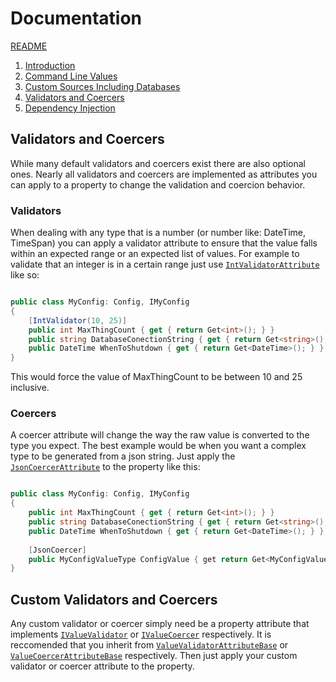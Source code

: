 # Documentation

[README](../README.md)

1. [Introduction](Introduction.md)
2. [Command Line Values](CommandLine.md)
3. [Custom Sources Including Databases](CustomSources.md)
4. [Validators and Coercers](ValidatorsAndCoercers.md)
5. [Dependency Injection](DependencyInjection.md)


## Validators and Coercers

While many default validators and coercers exist there are also optional ones. Nearly all validators and coercers are implemented as attributes you can apply to a property to change the validation and coercion behavior.

### Validators

When dealing with any type that is a number (or number like: DateTime, TimeSpan) you can apply a validator attribute to ensure that the value falls within an expected range or an expected list of values. For example to validate that an integer is in a certain range just use [`IntValidatorAttribute`](../Configgy/Source/Validation/IntValidatorAttribute.cs) like so:

```csharp

public class MyConfig: Config, IMyConfig
{   
    [IntValidator(10, 25)]
    public int MaxThingCount { get { return Get<int>(); } }        
    public string DatabaseConectionString { get { return Get<string>(); } }        
    public DateTime WhenToShutdown { get { return Get<DateTime>(); } }
}


```

This would force the value of MaxThingCount to be between 10 and 25 inclusive.

### Coercers

A coercer attribute will change the way the raw value is converted to the type you expect. The best example would be when you want a complex type to be generated from a json string. Just apply the [`JsonCoercerAttribute`](../Configgy/Source/Coercion/JsonCoercerAttribute.cs) to the property like this:

```csharp

public class MyConfig: Config, IMyConfig
{   
    public int MaxThingCount { get { return Get<int>(); } }        
    public string DatabaseConectionString { get { return Get<string>(); } }        
    public DateTime WhenToShutdown { get { return Get<DateTime>(); } }
    
    [JsonCoercer]
    public MyConfigValueType ConfigValue { get return Get<MyConfigValueType>(); } }
}

```

## Custom Validators and Coercers

Any custom validator or coercer simply need be a property attribute that implements [`IValueValidator`](../Configgy/Validation/IValueValidator.cs) or [`IValueCoercer`](../Configgy/Coercion/IValueCoercer.cs) respectively. It is reccomended that you inherit from [`ValueValidatorAttributeBase`](../Configgy/Validation/ValueValidatorAttributeBase.cs) or [`ValueCoercerAttributeBase`](../Configgy/Coercion/ValueCoercerAttributeBase.cs) respectively. Then just apply your custom validator or coercer attribute to the property.
